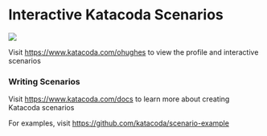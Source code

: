 # Interactive Katacoda Scenarios

[![](http://shields.katacoda.com/katacoda/ohughes/count.svg)](https://www.katacoda.com/ohughes "Get your profile on Katacoda.com")

Visit https://www.katacoda.com/ohughes to view the profile and interactive scenarios

### Writing Scenarios
Visit https://www.katacoda.com/docs to learn more about creating Katacoda scenarios

For examples, visit https://github.com/katacoda/scenario-example
